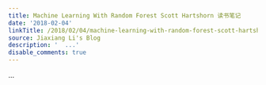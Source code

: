 ```yaml
---
title: Machine Learning With Random Forest Scott Hartshorn 读书笔记
date: '2018-02-04'
linkTitle: /2018/02/04/machine-learning-with-random-forest-scott-hartshorn/
source: Jiaxiang Li's Blog
description: '  ...'
disable_comments: true
---
```

  ...
